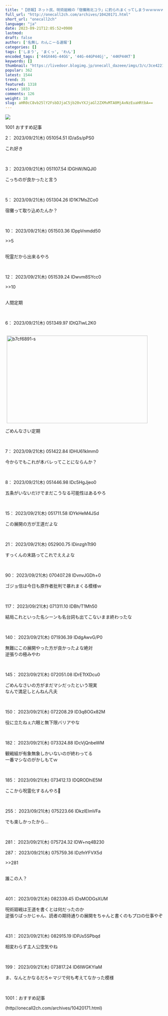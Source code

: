 ```yaml
---
title: "【悲報】ネット民、呪術廻戦の「宿儺敗北コラ」に釣られまくってしまうｗｗｗｗｗ "
full_url: "http://onecall2ch.com/archives/10420171.html"
short_url: "onecall2ch"
language: "ja"
date: 2023-09-21T12:05:52+0900
lastmod: 
draft: false
author: ['名無し わんこーる速報']
categories: []
tags: ['しまう', 'まくっ', 'わん']
encoded_tags: ['44GX44G-44GG', '44G-44GP44Gj', '44KP44KT']
keywords: []
thumbnail: "https://livedoor.blogimg.jp/onecall_dazeee/imgs/3/c/3ce42215.jpg"
popular: 362
latest: 1544
trend: 35
featured: 1318
views: 1033
comments: 126
weight: 18
slug: aHR0cC8vb25lY2FsbDJjaC5jb20vYXJjaGl2ZXMvMTA0MjAxNzEuaHRtbA==
---
```


![](https://livedoor.blogimg.jp/onecall_dazeee/imgs/3/c/3ce42215.jpg)

<div> <p class='name2'> 1001 おすすめ記事</p> <p class='name2'>2： 2023/09/21(木) 051054.51 ID/aSs/pPS0</p><p class='onecall'> これ好き <br></p><br> <p class='name2'>3： 2023/09/21(木) 051107.54 IDGhW/NQJl0</p><p class='onecall'> こっちのが良かったと言う <br></p><br> <p class='name2'>5： 2023/09/21(木) 051304.26 ID1K7MsZCo0</p><p class='onecall'> 宿儺って取り込めたんか？ <br></p><br> <p class='name2'>10： 2023/09/21(木) 051503.36 IDppVnmdd50</p><p class='onecall'> <p class='anchor'>>>5</p> <br> 呪霊だから出来るやろ <br></p><br> <p class='name2'>12： 2023/09/21(木) 051539.24 IDwvm8SYcc0</p><p class='onecall'> <p class='anchor'>>>10</p> <br> 人間定期 <br></p><br> <p class='name2'>6： 2023/09/21(木) 051349.97 IDtQ7iwL2K0</p><br><a target='_blank' title='b7cf6891-s' href='https//livedoor.blogimg.jp/onecall_dazeee/imgs/b/e/beae4b85.png'><img class='pict' hspace='5' alt='b7cf6891-s' border='0' height='280' width='450' src='https//livedoor.blogimg.jp/onecall_dazeee/imgs/b/e/beae4b85-s.png'></a><br><p>ごめんなさい定期</p><br> <p class='name2'>7： 2023/09/21(木) 051422.84 IDHU61klmm0</p><p class='onecall'> 今からでもこれが本バレってことにならんか？ <br></p><br> <p class='name2'>8： 2023/09/21(木) 051446.98 IDc5HgJjeo0</p><p class='onecall'> 五条がいないだけでまだこうなる可能性はあるやろ <br></p><br> <p class='name2'>15： 2023/09/21(木) 051711.58 IDYkHeM4JSd</p><p class='onecall'> この展開の方が王道だよな <br></p><br> <p class='name2'>21： 2023/09/21(木) 052900.75 IDinzghTt90</p><p class='onecall'> すっくんの末路ってこれでええよな <br></p><br> <p class='name2'>90： 2023/09/21(木) 070407.28 IDvnvJGDh+0</p><p class='onecall'> ゴジョ信は今日も原作者批判で暴れまくる模様ｗ <br></p><br> <p class='name2'>117： 2023/09/21(木) 071311.10 IDBh/T1Mh50</p><p class='onecall'> 結局これといった名シーンも名台詞も出てこないまま終わったな <br></p><br> <p class='name2'>140： 2023/09/21(木) 071936.39 IDdgAwvG/P0</p><p class='onecall'> 無難にこの展開やった方が良かったよな絶対 <br> 逆張りの極みやわ <br></p><br> <p class='name2'>145： 2023/09/21(木) 072051.08 IDrETtXDcu0</p><p class='onecall'> ごめんなさいの方がまだマシだったという現実 <br> なんで満足しとんねん凡夫 <br></p><br> <p class='name2'>150： 2023/09/21(木) 072208.29 ID3q8OGx82M</p><p class='onecall'> 役に立たねぇ六眼と無下限バリアやな <br></p><br> <p class='name2'>182： 2023/09/21(木) 073324.88 IDcVjQnbeWM</p><p class='onecall'> 観戦組が有象無象しかいないのが終わってる <br> 一番マシなのがかしもてｗ <br></p><br> <p class='name2'>185： 2023/09/21(木) 073412.13 IDQRODhiE5M</p><p class='onecall'> ここから呪霊化するんやろ🤪 <br></p><br> <p class='name2'>255： 2023/09/21(木) 075223.66 IDkzIEImVFa</p><p class='onecall'> でも楽しかったから… <br></p><br> <p class='name2'>281： 2023/09/21(木) 075724.32 IDW+nq4B230</p><p class='name2'>287： 2023/09/21(木) 075759.36 IDzfnYFVX5d</p><p class='onecall'> <p class='anchor'>>>281</p> <br> 誰この人？ <br></p><br> <p class='name2'>401： 2023/09/21(木) 082339.45 IDsMODGsXUM</p><p class='onecall'> 呪術廻戦は王道を書くとは何だったのか <br> 逆張りばっかじゃん、読者の期待通りの展開をちゃんと書くのもプロの仕事やぞ <br></p><br> <p class='name2'>431： 2023/09/21(木) 082915.19 IDPJs5SPbqd</p><p class='onecall'> 相変わらず主人公空気やね <br></p><br> <p class='name2'>199： 2023/09/21(木) 073817.24 ID6IWGKYlaM</p><p class='onecall'> ま、なんとかなるだろ←マジで何も考えてなかった模様 <br></p><br> <p class='name2'>1001：おすすめ記事</p> </div>

(http//onecall2ch.com/archives/10420171.html)
